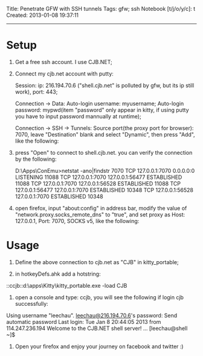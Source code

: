 Title: Penetrate GFW with SSH tunnels
Tags: gfw; ssh
Notebook [t/j/o/y/c]: t
Created: 2013-01-08 19:37:11

------

# Setup

1. Get a free ssh account. I use CJB.NET;

1. Connect my cjb.net account with putty:

    Session: ip: 216.194.70.6 ("shell.cjb.net" is polluted by gfw, but its ip still work), port: 443;

    Connection -> Data: Auto-login username: myusername; Auto-login password: mypwd(item "password" only appear in kitty,
    if using putty you have to input password mannually at runtime);

    Connection -> SSH -> Tunnels: Source port(the proxy port for browser): 7070,
    leave "Destination" blank and select "Dynamic", then press "Add", like the following:

1. press "Open" to connect to shell.cjb.net. you can verify the connection by the following:

   D:\Apps\ConEmu>netstat -ano|findstr 7070 
   TCP 127.0.0.1:7070   0.0.0.0:0    LISTENING  11088 
   TCP 127.0.0.1:7070   127.0.0.1:56477  ESTABLISHED  11088 
   TCP 127.0.0.1:7070   127.0.0.1:56528  ESTABLISHED  11088 
   TCP 127.0.0.1:56477  127.0.0.1:7070   ESTABLISHED  10348 
   TCP 127.0.0.1:56528  127.0.0.1:7070   ESTABLISHED  10348 

1. open firefox, input "about:config" in address bar, modify the value of "network.proxy.socks_remote_dns" to "true",
   and set proxy as Host: 127.0.0.1, Port: 7070, SOCKS v5, like the following:

# Usage

1. Define the above connection to cjb.net as "CJB" in kitty_portable;

1. in hotkeyDefs.ahk add a hotstring:

 ::ccjb::d:\apps\Kitty\kitty_portable.exe -load CJB

1. open a console and type: ccjb<ENTER>, you will see the following if login cjb successfully:

 Using username "leechau". 
 leechau@216.194.70.6's password: 
 Send automatic password 
 Last login: Tue Jan 8 20:44:05 2013 from 114.247.236.194 
 Welcome to the CJB.NET shell server! 
 ... 
 [leechau@shell ~]$ 

1. Open your firefox and enjoy your journey on facebook and twitter :)
